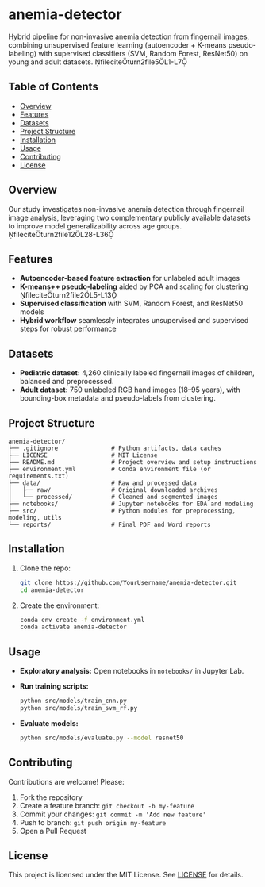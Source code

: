 # anemia-detector

Hybrid pipeline for non-invasive anemia detection from fingernail images, combining unsupervised feature learning (autoencoder + K-means pseudo-labeling) with supervised classifiers (SVM, Random Forest, ResNet50) on young and adult datasets. fileciteturn2file5L1-L7

## Table of Contents

* [Overview](#overview)
* [Features](#features)
* [Datasets](#datasets)
* [Project Structure](#project-structure)
* [Installation](#installation)
* [Usage](#usage)
* [Contributing](#contributing)
* [License](#license)

## Overview

Our study investigates non-invasive anemia detection through fingernail image analysis, leveraging two complementary publicly available datasets to improve model generalizability across age groups. fileciteturn2file12L28-L36

## Features

* **Autoencoder-based feature extraction** for unlabeled adult images
* **K-means++ pseudo-labeling** aided by PCA and scaling for clustering fileciteturn2file2L5-L13
* **Supervised classification** with SVM, Random Forest, and ResNet50 models
* **Hybrid workflow** seamlessly integrates unsupervised and supervised steps for robust performance

## Datasets

* **Pediatric dataset:** 4,260 clinically labeled fingernail images of children, balanced and preprocessed.
* **Adult dataset:** 750 unlabeled RGB hand images (18–95 years), with bounding-box metadata and pseudo-labels from clustering.

## Project Structure

```
anemia-detector/  
├── .gitignore               # Python artifacts, data caches
├── LICENSE                  # MIT License
├── README.md                # Project overview and setup instructions
├── environment.yml          # Conda environment file (or requirements.txt)
├── data/                    # Raw and processed data
│   ├── raw/                 # Original downloaded archives
│   └── processed/           # Cleaned and segmented images
├── notebooks/               # Jupyter notebooks for EDA and modeling
├── src/                     # Python modules for preprocessing, modeling, utils
└── reports/                 # Final PDF and Word reports
```

## Installation

1. Clone the repo:

   ```bash
   git clone https://github.com/YourUsername/anemia-detector.git
   cd anemia-detector
   ```
2. Create the environment:

   ```bash
   conda env create -f environment.yml
   conda activate anemia-detector
   ```

## Usage

* **Exploratory analysis:** Open notebooks in `notebooks/` in Jupyter Lab.
* **Run training scripts:**

  ```bash
  python src/models/train_cnn.py  
  python src/models/train_svm_rf.py
  ```
* **Evaluate models:**

  ```bash
  python src/models/evaluate.py --model resnet50
  ```

## Contributing

Contributions are welcome! Please:

1. Fork the repository
2. Create a feature branch: `git checkout -b my-feature`
3. Commit your changes: `git commit -m 'Add new feature'`
4. Push to branch: `git push origin my-feature`
5. Open a Pull Request

## License

This project is licensed under the MIT License. See [LICENSE](LICENSE) for details.
